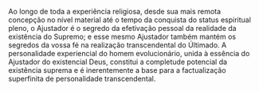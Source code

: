 ﻿Ao longo de toda a experiência religiosa, desde  sua mais remota concepção no nível material até o tempo da conquista do status espiritual pleno, o Ajustador é o segredo da efetivação pessoal da realidade da existência do Supremo; e esse mesmo Ajustador também mantém os segredos da vossa fé na realização transcendental do Últimado. A personalidade experiencial do homem evolucionário, unida à essência do Ajustador do existencial Deus, constitui a completude potencial da existência suprema e é inerentemente a base para a factualização superfinita de personalidade transcendental.